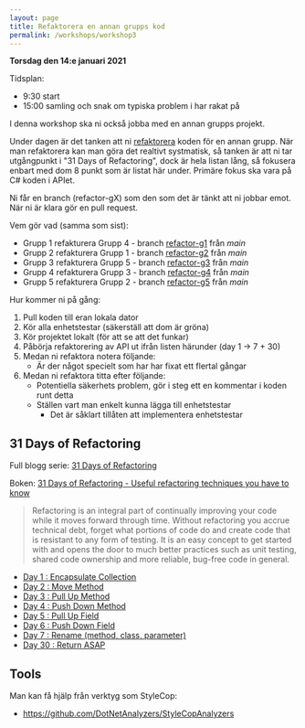```yaml
---
layout: page
title: Refaktorera en annan grupps kod
permalink: /workshops/workshop3
---
```


**Torsdag den 14:e januari 2021**

Tidsplan:
* 9:30 start
* 15:00 samling och snak om typiska problem i har rakat på

I denna workshop ska ni också jobba med en annan grupps projekt.

Under dagen är det tanken att ni [refaktorera](../lectures/strategies#code-refactoring) koden för en annan grupp. När man refaktorera kan man göra det realtivt systmatisk, så tanken är att ni tar utgångpunkt i "31 Days of Refactoring", dock är hela listan lång, så fokusera enbart med dom 8 punkt som är listat här under. Primäre fokus ska vara på C# koden i APIet.

Ni får en branch (refactor-gX) som den som det är tänkt att ni jobbar emot. När ni är klara gör en pull request.

Vem gör vad (samma som sist):
* Grupp 1 refakturera Grupp 4 - branch [refactor-g1](https://github.com/PGBSNH19/project-group-4-1/tree/refactor-g1) från *main*
* Grupp 2 refakturera Grupp 1 - branch [refactor-g2](https://github.com/PGBSNH19/project-grupp-1-hotel/tree/refactor-g2) från *main*
* Grupp 3 refakturera Grupp 5 - branch [refactor-g3](https://github.com/PGBSNH19/project-grupp-5-1/tree/refactor-g3) från *main*
* Grupp 4 refakturera Grupp 3 - branch [refactor-g4](https://github.com/PGBSNH19/project-los-gringos/tree/refactor-g4) från *main*
* Grupp 5 refakturera Grupp 2 - branch [refactor-g5](https://github.com/PGBSNH19/project-g2/tree/refactor-g5) från *main*

Hur kommer ni på gång:
1. Pull koden till eran lokala dator
1. Kör alla enhetstestar (säkerställ att dom är gröna)
1. Kör projektet lokalt (för att se att det funkar)
1. Påbörja refaktorering av API ut ifrån listen härunder (day 1 -> 7 + 30)
1. Medan ni refaktora notera följande:
    * Är der något specielt som har har fixat ett flertal gångar
1. Medan ni refaktora titta efter följande:
    * Potentiella säkerhets problem, gör i steg ett en kommentar i koden runt detta
    * Ställen vart man enkelt kunna lägga till enhetstestar
        * Det är såklart tillåten att implementera enhetstestar

## 31 Days of Refactoring

Full blogg serie: [31 Days of Refactoring](https://lostechies.com/seanchambers/2009/07/31/31-days-of-refactoring/)

Boken: [31 Days of Refactoring - Useful refactoring techniques you have to know](https://lostechies.com/wp-content/uploads/2011/03/31DaysRefactoring.pdf)

> Refactoring is an integral part of continually improving your code while it moves forward through time. Without refactoring you accrue technical debt, forget what portions of code do and create code that is resistant to any form of testing. It is an easy concept to get started with and opens the door to much better practices such as unit testing, shared code ownership and more reliable, bug-free code in general.

* [Day 1 : Encapsulate Collection](https://lostechies.com/seanchambers/2009/08/02/refactoring-day-1-encapsulate-collection/)
* [Day 2 : Move Method](https://lostechies.com/seanchambers/2009/08/02/refactoring-day-2-move-method/)
* [Day 3 : Pull Up Method](https://lostechies.com/seanchambers/2009/08/03/refactoring-day-3-pull-up-method/)
* [Day 4 : Push Down Method](https://lostechies.com/seanchambers/2009/08/04/refactoring-day-4-push-down-method/)
* [Day 5 : Pull Up Field](https://lostechies.com/seanchambers/2009/08/05/refactoring-day-5-pull-up-field/)
* [Day 6 : Push Down Field](https://lostechies.com/seanchambers/2009/08/06/refactoring-day-6-push-down-field/)
* [Day 7 : Rename (method, class, parameter)](https://lostechies.com/seanchambers/2009/08/07/refactoring-day-7-rename-method-class-parameter/)
* [Day 30 : Return ASAP](https://lostechies.com/seanchambers/2009/08/28/refactoring-day-30-return-asap/)

## Tools

Man kan få hjälp från verktyg som StyleCop:
* <https://github.com/DotNetAnalyzers/StyleCopAnalyzers>